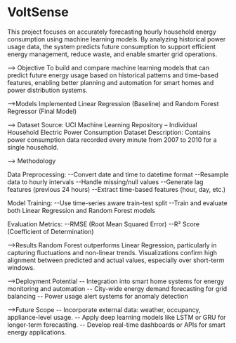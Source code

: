 # VoltSense
This project focuses on accurately forecasting hourly household energy consumption using machine learning models. By analyzing historical power usage data, the system predicts future consumption to support efficient energy management, reduce waste, and enable smarter grid operations.

--> Objective
To build and compare machine learning models that can predict future energy usage based on historical patterns and time-based features, enabling better planning and automation for smart homes and power distribution systems.

-->Models Implemented
Linear Regression (Baseline) and Random Forest Regressor (Final Model)

--> Dataset
Source: UCI Machine Learning Repository – Individual Household Electric Power Consumption Dataset
Description: Contains power consumption data recorded every minute from 2007 to 2010 for a single household.

--> Methodology

Data Preprocessing:
--Convert date and time to datetime format
--Resample data to hourly intervals
--Handle missing/null values
--Generate lag features (previous 24 hours)
--Extract time-based features (hour, day, etc.)

Model Training:
--Use time-series aware train-test split
--Train and evaluate both Linear Regression and Random Forest models

Evaluation Metrics:
--RMSE (Root Mean Squared Error)
--R² Score (Coefficient of Determination)

-->Results
Random Forest outperforms Linear Regression, particularly in capturing fluctuations and non-linear trends.
Visualizations confirm high alignment between predicted and actual values, especially over short-term windows.

-->Deployment Potential
-- Integration into smart home systems for energy monitoring and automation
--  City-wide energy demand forecasting for grid balancing
-- Power usage alert systems for anomaly detection

-->Future Scope
-- Incorporate external data: weather, occupancy, appliance-level usage.
-- Apply deep learning models like LSTM or GRU for longer-term forecasting.
-- Develop real-time dashboards or APIs for smart energy applications.



